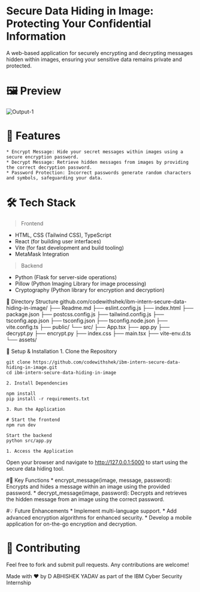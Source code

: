 # Secure Data Hiding in Image: Protecting Your Confidential Information
A web-based application for securely encrypting and decrypting messages hidden within images, ensuring your sensitive data remains private and protected.

# 🖼️ Preview
![Output-1](https://github.com/user-attachments/assets/3fe24afb-6f08-4ea0-bbb6-7f4869c44f43)

# 🚀 Features
	* Encrypt Message: Hide your secret messages within images using a secure encryption password.
	* Decrypt Message: Retrieve hidden messages from images by providing the correct decryption password.
	* Password Protection: Incorrect passwords generate random characters and symbols, safeguarding your data.

# 🛠 Tech Stack
> Frontend

* HTML, CSS (Tailwind CSS), TypeScript
* React (for building user interfaces)
* Vite (for fast development and build tooling)
* MetaMask Integration


> Backend

* Python (Flask for server-side operations)
* Pillow (Python Imaging Library for image processing)
* Cryptography (Python library for encryption and decryption)


📂 Directory Structure
github.com/codewithshek/ibm-intern-secure-data-hiding-in-image/
├── Readme.md
├── eslint.config.js
├── index.html
├── package.json
├── postcss.config.js
├── tailwind.config.js
├── tsconfig.app.json
├── tsconfig.json
├── tsconfig.node.json
├── vite.config.ts
├── public/
└── src/
    ├── App.tsx
    ├── app.py
    ├── decrypt.py
    ├── encrypt.py
    ├── index.css
    ├── main.tsx
    ├── vite-env.d.ts
    └── assets/

📌 Setup & Installation
	1. Clone the Repository
```
git clone https://github.com/codewithshek/ibm-intern-secure-data-hiding-in-image.git
cd ibm-intern-secure-data-hiding-in-image
```
	2. Install Dependencies
```
npm install
pip install -r requirements.txt
```
	3. Run the Application
```
# Start the frontend
npm run dev

Start the backend
python src/app.py
```

	1. Access the Application
Open your browser and navigate to http://127.0.0.1:5000 to start using the secure data hiding tool.

#📜 Key Functions
	* encrypt_message(image, message, password): Encrypts and hides a message within an image using the provided password.
	* decrypt_message(image, password): Decrypts and retrieves the hidden message from an image using the correct password.

#💡 Future Enhancements
	* Implement multi-language support.
	* Add advanced encryption algorithms for enhanced security.
	* Develop a mobile application for on-the-go encryption and decryption.

# 🤝 Contributing
Feel free to fork and submit pull requests. Any contributions are welcome!

Made with ❤️ by D ABHISHEK YADAV as part of the IBM Cyber Security Internship
